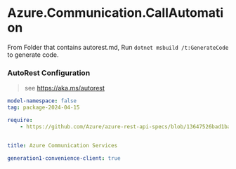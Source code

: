 # Azure.Communication.CallAutomation

From Folder that contains autorest.md, Run `dotnet msbuild /t:GenerateCode` to generate code.

### AutoRest Configuration
> see https://aka.ms/autorest

```yaml
model-namespace: false
tag: package-2024-04-15

require:
    - https://github.com/Azure/azure-rest-api-specs/blob/13647526bad1ba4e96b08253b39e3f7de47adf31/specification/communication/data-plane/CallAutomation/readme.md


title: Azure Communication Services

generation1-convenience-client: true
```
